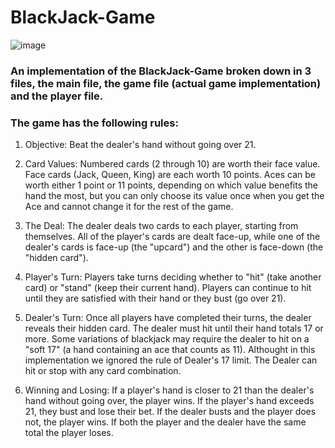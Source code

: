 # BlackJack-Game

![image](https://github.com/Dilmperis/BlackJack-Game/assets/104980103/63a5eff5-4add-440b-bcae-feac1c39b01e)

### An implementation of the BlackJack-Game broken down in 3 files, the main file, the game file (actual game implementation) and the player file.

### The game has the following rules:

1) Objective: Beat the dealer's hand without going over 21.

2) Card Values: Numbered cards (2 through 10) are worth their face value. Face cards (Jack, Queen, King) are each worth 10 points. Aces can be worth either 1 point or 11 points, depending on which value benefits the hand the most, but you can only choose its value once when you get the Ace and cannot change it for the rest of the game.

3) The Deal: The dealer deals two cards to each player, starting from themselves. All of the player's cards are dealt face-up, while one of the dealer's cards is face-up (the "upcard") and the other is face-down (the "hidden card").

4) Player's Turn: Players take turns deciding whether to "hit" (take another card) or "stand" (keep their current hand). Players can continue to hit until they are satisfied with their hand or they bust (go over 21).

5) Dealer's Turn: Once all players have completed their turns, the dealer reveals their hidden card. The dealer must hit until their hand totals 17 or more. Some variations of blackjack may require the dealer to hit on a "soft 17" (a hand containing an ace that counts as 11). Althought in this implementation we ignored the rule of Dealer's 17 limit. The Dealer can hit or stop with any card combination.

6) Winning and Losing: If a player's hand is closer to 21 than the dealer's hand without going over, the player wins. If the player's hand exceeds 21, they bust and lose their bet. If the dealer busts and the player does not, the player wins. If both the player and the dealer have the same total the player loses.
